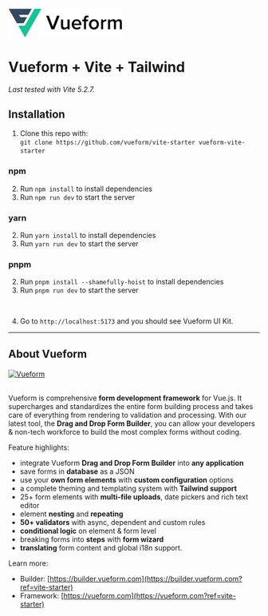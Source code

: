 <br>
<a href="https://vueform.com?ref=vite-starter" target="_blank">

<img src="./assets/logo.svg" width="228" alt="Vueform" title="Vueform" />

</a>

# Vueform + Vite + Tailwind

*Last tested with Vite 5.2.7.*

## Installation

1. Clone this repo with:<br>`git clone https://github.com/vueform/vite-starter vueform-vite-starter`

### npm

2. Run `npm install` to install dependencies
3. Run `npm run dev` to start the server

### yarn

2. Run `yarn install` to install dependencies
3. Run `yarn run dev` to start the server

### pnpm

2. Run `pnpm install --shamefully-hoist` to install dependencies
3. Run `pnpm run dev` to start the server
<br>

4. Go to `http://localhost:5173` and you should see Vueform UI Kit.

---

## About Vueform

<a href="https://builder.vueform.com/demo?ref=vite-starter">
  <img align="center" src="https://github.com/vueform/multiselect/raw/main/assets/vueform-banner-new.png" alt="Vueform" title="Vueform">
</a>

<br>
<br>

Vueform is comprehensive **form development framework** for Vue.js. It supercharges and standardizes the entire form building process and takes care of everything from rendering to validation and processing. With our latest tool, the **Drag and Drop Form Builder**, you can allow your developers & non-tech workforce to build the most complex forms without coding.

Feature highlights:
- integrate Vueform **Drag and Drop Form Builder** into **any application**
- save forms in **database** as a JSON
- use your **own form elements** with **custom configuration** options
- a complete theming and templating system with **Tailwind support**
- 25+ form elements with **multi-file uploads**, date pickers and rich text editor
- element **nesting** and **repeating**
- **50+ validators** with async, dependent and custom rules
- **conditional logic** on element & form level
- breaking forms into **steps** with **form wizard**
- **translating** form content and global i18n support.

Learn more:
- Builder: [https://builder.vueform.com](https://builder.vueform.com?ref=vite-starter)
- Framework: [https://vueform.com](https://vueform.com?ref=vite-starter)